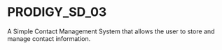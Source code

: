 # PRODIGY_SD_03
A Simple Contact Management System that allows the user to store and manage contact information.
